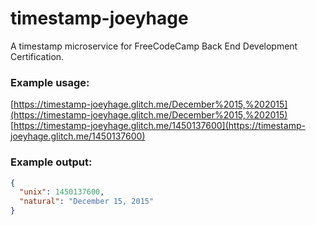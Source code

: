 # timestamp-joeyhage

A timestamp microservice for FreeCodeCamp Back End Development Certification.

### Example usage:

[https://timestamp-joeyhage.glitch.me/December%2015,%202015](https://timestamp-joeyhage.glitch.me/December%2015,%202015)
[https://timestamp-joeyhage.glitch.me/1450137600](https://timestamp-joeyhage.glitch.me/1450137600)

### Example output:

```json
{ 
  "unix": 1450137600,
  "natural": "December 15, 2015" 
}
```